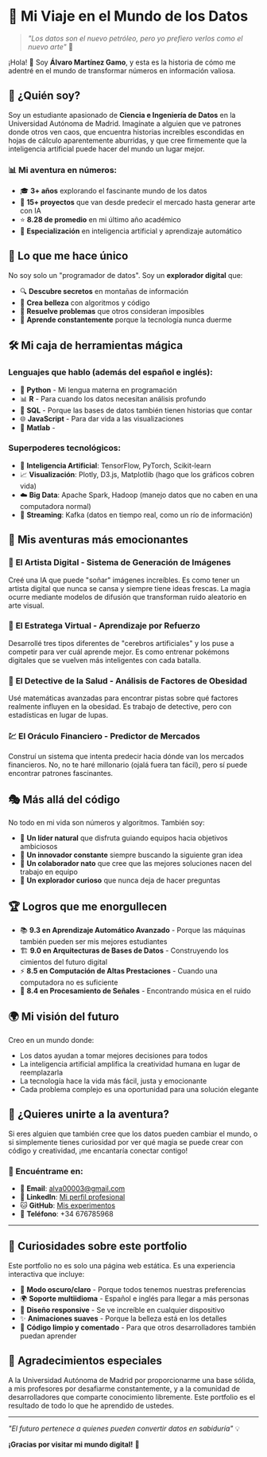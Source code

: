 # 🚀 Mi Viaje en el Mundo de los Datos

> *"Los datos son el nuevo petróleo, pero yo prefiero verlos como el nuevo arte"* 🎨

¡Hola! 👋 Soy **Álvaro Martínez Gamo**, y esta es la historia de cómo me adentré en el mundo de transformar números en información valiosa.

## 🎯 ¿Quién soy?

Soy un estudiante apasionado de **Ciencia e Ingeniería de Datos** en la Universidad Autónoma de Madrid. Imagínate a alguien que ve patrones donde otros ven caos, que encuentra historias increíbles escondidas en hojas de cálculo aparentemente aburridas, y que cree firmemente que la inteligencia artificial puede hacer del mundo un lugar mejor.

### 📊 Mi aventura en números:
- 🎓 **3+ años** explorando el fascinante mundo de los datos
- 🚀 **15+ proyectos** que van desde predecir el mercado hasta generar arte con IA
- ⭐ **8.28 de promedio** en mi último año académico
- 🧠 **Especialización** en inteligencia artificial y aprendizaje automático

## 🌟 Lo que me hace único

No soy solo un "programador de datos". Soy un **explorador digital** que:

- 🔍 **Descubre secretos** en montañas de información
- 🎨 **Crea belleza** con algoritmos y código
- 🧩 **Resuelve problemas** que otros consideran imposibles
- 🌱 **Aprende constantemente** porque la tecnología nunca duerme

## 🛠️ Mi caja de herramientas mágica

### Lenguajes que hablo (además del español e inglés):
- 🐍 **Python** - Mi lengua materna en programación
- 📊 **R** - Para cuando los datos necesitan análisis profundo
- 💾 **SQL** - Porque las bases de datos también tienen historias que contar
- 🌐 **JavaScript** - Para dar vida a las visualizaciones
- 🤖 **Matlab** - 

### Superpoderes tecnológicos:
- 🤖 **Inteligencia Artificial**: TensorFlow, PyTorch, Scikit-learn
- 📈 **Visualización**: Plotly, D3.js, Matplotlib (hago que los gráficos cobren vida)
- ☁️ **Big Data**: Apache Spark, Hadoop (manejo datos que no caben en una computadora normal)
- 🌊 **Streaming**: Kafka (datos en tiempo real, como un río de información)

## 🎪 Mis aventuras más emocionantes

### 🎨 **El Artista Digital** - Sistema de Generación de Imágenes
Creé una IA que puede "soñar" imágenes increíbles. Es como tener un artista digital que nunca se cansa y siempre tiene ideas frescas. La magia ocurre mediante modelos de difusión que transforman ruido aleatorio en arte visual.

### 🧠 **El Estratega Virtual** - Aprendizaje por Refuerzo
Desarrollé tres tipos diferentes de "cerebros artificiales" y los puse a competir para ver cuál aprende mejor. Es como entrenar pokémons digitales que se vuelven más inteligentes con cada batalla.

### 🏥 **El Detective de la Salud** - Análisis de Factores de Obesidad
Usé matemáticas avanzadas para encontrar pistas sobre qué factores realmente influyen en la obesidad. Es trabajo de detective, pero con estadísticas en lugar de lupas.

### 💹 **El Oráculo Financiero** - Predictor de Mercados
Construí un sistema que intenta predecir hacia dónde van los mercados financieros. No, no te haré millonario (ojalá fuera tan fácil), pero sí puede encontrar patrones fascinantes.

## 🎭 Más allá del código

No todo en mi vida son números y algoritmos. También soy:

- 🌟 **Un líder natural** que disfruta guiando equipos hacia objetivos ambiciosos
- 🚀 **Un innovador constante** siempre buscando la siguiente gran idea
- 🤝 **Un colaborador nato** que cree que las mejores soluciones nacen del trabajo en equipo
- 🧭 **Un explorador curioso** que nunca deja de hacer preguntas

## 🏆 Logros que me enorgullecen

- 📚 **9.3 en Aprendizaje Automático Avanzado** - Porque las máquinas también pueden ser mis mejores estudiantes
- 🏗️ **9.0 en Arquitecturas de Bases de Datos** - Construyendo los cimientos del futuro digital
- ⚡ **8.5 en Computación de Altas Prestaciones** - Cuando una computadora no es suficiente
- 📡 **8.4 en Procesamiento de Señales** - Encontrando música en el ruido

## 🌍 Mi visión del futuro

Creo en un mundo donde:
- Los datos ayudan a tomar mejores decisiones para todos
- La inteligencia artificial amplifica la creatividad humana en lugar de reemplazarla
- La tecnología hace la vida más fácil, justa y emocionante
- Cada problema complejo es una oportunidad para una solución elegante

## 🚀 ¿Quieres unirte a la aventura?

Si eres alguien que también cree que los datos pueden cambiar el mundo, o si simplemente tienes curiosidad por ver qué magia se puede crear con código y creatividad, ¡me encantaría conectar contigo!

### 📱 Encuéntrame en:
- 📧 **Email**: alva00003@gmail.com
- 💼 **LinkedIn**: [Mi perfil profesional](https://linkedin.com/in/tu-perfil)
- 🐱 **GitHub**: [Mis experimentos](https://github.com/alvariitoSW)
- 📱 **Teléfono**: +34 676785968

---

## 🎪 Curiosidades sobre este portfolio

Este portfolio no es solo una página web estática. Es una experiencia interactiva que incluye:

- 🌙 **Modo oscuro/claro** - Porque todos tenemos nuestras preferencias
- 🌍 **Soporte multiidioma** - Español e inglés para llegar a más personas
- 📱 **Diseño responsive** - Se ve increíble en cualquier dispositivo
- ✨ **Animaciones suaves** - Porque la belleza está en los detalles
- 🎨 **Código limpio y comentado** - Para que otros desarrolladores también puedan aprender

## 🙏 Agradecimientos especiales

A la Universidad Autónoma de Madrid por proporcionarme una base sólida, a mis profesores por desafiarme constantemente, y a la comunidad de desarrolladores que comparte conocimiento libremente. Este portfolio es el resultado de todo lo que he aprendido de ustedes.

---

*"El futuro pertenece a quienes pueden convertir datos en sabiduría"* 💡

**¡Gracias por visitar mi mundo digital!** 🌟
